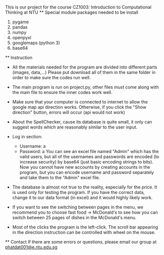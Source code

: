 This is our project for the course CZ1003: Introduction to Computational Thinking at NTU
** Special module packages needed to be install
1) pygame
2) pandas
3) numpy
4) openpyxl
4) googlemaps (python 3)
5) base64

** Instruction

* All the materials needed for the program are divided into different parts (images, data,...)
Please put download all of them in the same folder in order to make sure the codes run well.
- The main program is run on project.py, other files must come along with the main file to ensure the inner
codes work well.

- Make sure that your computer is connected to internet to allow the google map api direction works. Otherwise,
if you click the "Show direction" button, errors will occur (api would not work)

- About the SpellChecker, cause its database is quite small, it only can suggest words which are reasonably similar
to the user input.

- Log in section:
	+ Username: a
	+ Password: a
  You can see an excel file named "Admin" which has the valid users, but all of the usernames and passwords are
encoded (to increase security) by base64 (just basic encoding strings to bits).
 Now you cannot have new accounts by creating accounts in the program, but you can encode username and password
separately and take them to the "Admin" excel file.

- The database is almost not true to the reality, especially for the price. It is used only for testing the program.
If you have the correct data, change it to our data format (in excel) and it would highly likely work.

- If you want to see the switching between pages in the menu, we recommend you to choose fast food -> McDonald's
to see how you can switch between 25 pages of dishes in the McDonald's menu.

- Most of the clicks the program is the left-click. The scroll bar appearing in the direction instruction can be
controlled with wheel on the mouse.

** Contact
If there are some errors or questions, please email our group at phatdat001@e.ntu.edu.sg


